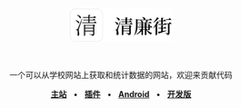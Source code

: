 <br />
<p align="center">
  <a href="https://qinglianjie.cn">
    <img width="180px" alt="Logo" src="./icon.svg" />
  </a>
</p>
<br />
<p align="center">一个可以从学校网站上获取和统计数据的网站，欢迎来贡献代码</p>
<p align="center">
  <a href="https://qinglianjie.cn"><strong>主站</strong></a>
  &nbsp; • &nbsp;
  <a href="https://github.com/QingLianJie/Bridge"><strong>插件</strong></a>
  &nbsp; • &nbsp;
  <a href="https://github.com/QingLianJie/Android"><strong>Android</strong></a>
  &nbsp; • &nbsp;
  <a href="https://qing-dev.dist.run"><strong>开发版</strong></a>
</p>
